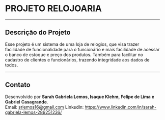 # **PROJETO RELOJOARIA**
---

## Descrição do Projeto

 Esse projeto é um sistema de uma loja de relogios, que visa trazer facilidade de funcionalidade para o funcionário
  e mais facilidade de acessar o banco de estoque e preço dos produtos.
  Também para facilitar no cadastro de clientes e funcionários, trazendo integridade aos dados de todos.

---

## Contato

Desenvolvido por **Sarah Gabriela Lemos, Isaque Klehm, Felipe de Lima e Gabriel Casagrande**.  
Email: srlemos16@gmail.com
LinkedIn: https://www.linkedin.com/in/sarah-gabriela-lemos-289251236/
